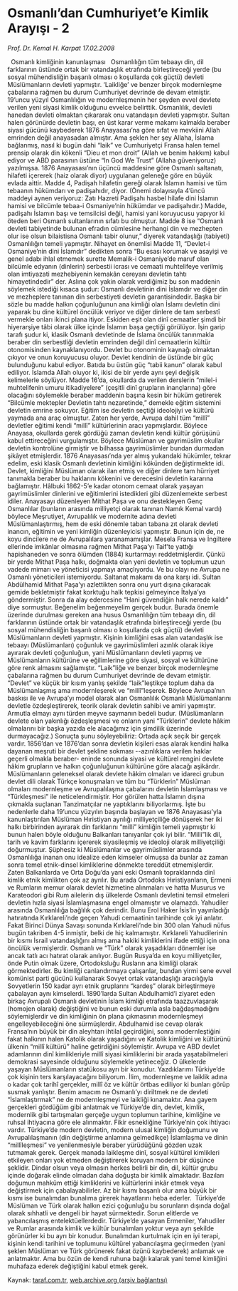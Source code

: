 # Osmanlı’dan Cumhuriyet’e Kimlik Arayışı - 2

*Prof. Dr. Kemal H. Karpat 17.02.2008*

<div class="yazi"> 
Osmanlı kimliğinin kanunlaşması
 
Osmanlılığın tüm tebaayı din, dil farklarının üstünde ortak bir vatandaşlık etrafında birleştireceği yerde (bu sosyal mühendisliğin başarılı olması o koşullarda çok güçtü) devleti Müslümanların devleti yapmıştır. ‘Laikliğe’ ve benzer birçok modernleşme çabalarına rağmen bu durum Cumhuriyet devrinde de devam etmiştir.
 
19’uncu yüzyıl Osmanlılığın ve modernleşmenin her şeyden evvel devlete verilen yeni siyasi kimlik olduğunu evvelce belirttik. Osmanlılık, devleti hanedan devleti olmaktan çıkararak onu vatandaşın devleti yapmıştır. Sultan halen görünürde devletin başı, en üst karar verme makamı kalmakla beraber siyasi gücünü kaybederek 1876 Anayasası’na göre sıfat ve mevkiini Allah emrinden değil anayasadan almıştır. Ama şeklen her şey Allaha, İslama bağlanmış, nasıl ki bugün dahi “laik” ve Cumhuriyetçi Fransa halen temel prensip olarak din kökenli “Dieu et mon droit” (Allah ve benim hakkım) kabul ediyor ve ABD parasının üstüne “In God We Trust” (Allaha güveniyoruz) yazılmışsa. 1876 Anayasası’nın üçüncü maddesine göre Osmanlı saltanatı, hilafeti içererek (haiz olarak diyor) uygulanan geleneğe göre en büyük evlada aittir. Madde 4, Padişah hilafetin gereği olarak İslamın hamisi ve tüm tebaanın hükümdarı ve padişahıdır, diyor. (Önemi dolayısıyla 4’üncü maddeyi aynen veriyoruz: Zatı Hazreti Padişahı hasbel hilafe dini İslamın hamisi ve bilcümle tebaa-i Osmaniye’nin hükümdar ve padişahıdır.) Madde, padişahı İslamın başı ve temsilcisi değil, hamisi yani koruyucusu yapıyor ki öteden beri Osmanlı sultanlarının sıfatı bu olmuştur. Madde 8 ise “Osmanlı devleti tabiyetinde bulunan efradın cümlesine herhangi din ve mezhepten olur ise olsun bilaistisna Osmanlı tabir olunur,” diyerek vatandaşlığı (tabiyeti) Osmanlılığın temeli yapmıştır. Nihayet en önemlisi Madde 11, “Devlet-i Osmaniye’nin dini İslamdır” dedikten sonra “Bu esası korumak ve asayişi ve genel adabı ihlal etmemek surette Memalik-i Osmaniye’de maruf olan bilcümle edyanın (dinlerin) serbestii icrası ve cemaati muhtelifeye verilmiş olan imtiyazati mezhebiyenin kemakân cereyanı devletin tahtı himayetindedir” der.
Aslına çok yakin olarak verdiğimiz bu son maddenin söylemek istediği kısaca şudur: Osmanlı devletinin dini İslamdır ve diğer din ve mezheplere tanınan din serbestiyeti devletin garantisindedir. Başka bir sözle bu madde halkın çoğunluğunun ana kimliği olan İslamı devletin dini yaparak bu dine kültürel öncülük veriyor ve diğer dinlere de tam serbestî vermekle onları ikinci plana itiyor. Eskiden eşit olan dinî cemaatler şimdi bir hiyerarşiye tâbi olarak ülke içinde İslamın başa geçtiği görülüyor. İşin garip tarafı şudur ki, klasik Osmanlı devletinde de İslama öncülük tanınmakla beraber din serbestliği devletin emrinden değil dinî cemaatlerin kültür otonomisinden kaynaklanıyordu. Devlet bu otonominin kaynağı olmaktan çıkıyor ve onun koruyucusu oluyor. Devlet kendinin de üstünde bir güç bulunduğunu kabul ediyor. Batıda bu üstün güç “tabii kanun” olarak kabul ediliyor. İslamda Allah oluyor ki, ikisi de bir yerde aynı şeyi değişik kelimelerle söylüyor.
Madde 16’da, okullarda da verilen derslerin “milel-i muhtelifenin umuru itikadiyelere” (çeşitli dinî grupların inançlarına) göre olacağını söylemekle beraber maddenin başına kesin bir hüküm getirerek “Bilcümle mektepler Devletin tahtı nezaretinde,” demekle eğitim sistemini devletin emrine sokuyor. Eğitim ise devletin seçtiği ideolojiyi ve kültürü yaymada ana araç olmuştur. Zaten her yerde, Avrupa dahil tüm “millî” devletler eğitimi kendi “millî” kültürlerinin aracı yapmışlardır. Böylece Anayasa, okullarda gerek gördüğü zaman devletin kendi kültür görüşünü kabul ettireceğini vurgulamıştır. Böylece Müslüman ve gayrimüslim okullar devletin kontrolüne girmiştir ve bilhassa gayrimüslimler bundan durmadan şikâyet etmişlerdir. 1876 Anayasası’nda yer almış yukarıdaki hükümler, tekrar edelim, eski klasik Osmanlı devletinin kimliğini kökünden değiştirmekte idi. Devlet, kimliğini Müslüman olarak ilan etmiş ve diğer dinlere tam hürriyet tanımakla beraber bu haklarını kökenini ve derecesini devletin kararına bağlamıştır. Hâlbuki 1862-5’e kadar otonom cemaat olarak yaşayan gayrimüslimler dinlerini ve eğitimlerini istedikleri gibi düzenlemekte serbest idiler. Anayasayı düzenleyen Mithat Paşa ve onu destekleyen Genç Osmanlılar (bunların arasında milliyetçi olarak tanınan Namık Kemal vardı) böylece Meşrutiyet, Avrupalılık ve modernite adına devleti Müslümanlaştırmış, hem de eski dönemle taban tabana zıt olarak devleti inancın, eğitimin ve yeni kimliğin düzenleyicisi yapmıştır. Bunun için de, ne koyu dincilere ne de Avrupalılara yaranamamışlar. Mesela Fransa ve İngiltere ellerinde imkânlar olmasına rağmen Mithat Paşa’yı Taif’te yattığı hapishaneden ve sonra ölümden (1884) kurtarmayı reddetmişlerdir. Çünkü bir yerde Mithat Paşa halkı, doğmakta olan yeni devletin ve toplumun uzun vadede mimarı ve yöneticisi yapmayı amaçlıyordu. Ve bu olayı ne Avrupa ne Osmanlı yöneticileri istemiyordu. Saltanat makamı da ona karşı idi. Sultan Abdülhamid Mithat Paşa’yı azlettikten sonra onu yurt dışına çıkaracak gemide bekletmiştir fakat korktuğu halk tepkisi gelmeyince İtalya’ya göndermiştir. Sonra da alay edercesine “Hani güvendiğin halk nerede kaldı” diye sormuştur. Beğenelim beğenmeyelim gerçek budur. Burada önemle üzerinde durulması gereken ana husus Osmanlılığın tüm tebaayı din, dil farklarının üstünde ortak bir vatandaşlık etrafında birleştireceği yerde (bu sosyal mühendisliğin başarılı olması o koşullarda çok güçtü) devleti Müslümanların devleti yapmıştır. Kişinin kimliğini esas alan vatandaşlık ise tebaayı (Müslümanları) çoğunluk ve gayrimüslimleri azınlık olarak ikiye ayırarak devleti çoğunluğun, yani Müslümanların devleti yapmış ve Müslümanların kültürüne ve eğilimlerine göre siyasi, sosyal ve kültürüne göre renk almasını sağlamıştır. “Laik”liğe ve benzer birçok modernleşme çabalarına rağmen bu durum Cumhuriyet devrinde de devam etmiştir. “Devlet” ve küçük bir kısım yanlış şekilde “laik”leştikçe toplum daha da Müslümanlaşmış ama modernleşerek ve “millî”leşerek. Böylece Avrupa’nın baskısı ile ve Avrupa’yı model olarak alan Osmanlılık Osmanlı Müslümanlarını devletle özdeşleştirerek, teorik olarak devletin sahibi ve amiri yapmıştır. Armutla elmayı aynı türden meyve saymanın bedeli budur. (Müslümanların devlete olan yakınlığı özdeşleşmesi ve onların yani “Türklerin” devlete hâkim olmalarını bir başka yazıda ele alacağımız için şimdilik üzerinde durmayacağız.)
Sonuçta şunu söyleyebiliriz: Ortada açık seçik bir gerçek vardır. 1856’dan ve 1876’dan sonra devletin kişileri esas alarak kendini halka dayanan meşruti bir devlet şekline sokması --azınlıklara verilen haklar geçerli olmakla beraber- eninde sonunda siyasi ve kültürel rengini devlete hâkim grupların ve halkın çoğunluğunun kültürüne göre alacağı aşikârdır. Müslümanların geleneksel olarak devlete hâkim olmaları ve idareci grubun devlet dili olarak Türkçe konuşmaları ve tüm bu “Türklerin” Müslüman olmaları modernleşme ve Avrupalılaşma çabalarını devletin İslamlaşması ve “Türkleşmesi” ile neticelendirmiştir. Hor görülen hatta İslamın dışına çıkmakla suçlanan Tanzimatçılar ne yaptıklarını biliyorlarmış. İşte bu nedenlerle daha 19’uncu yüzyılın başında başlayan ve 1876 Anayasası’yla kanunlaştırılan Müslüman Hıristiyan ayrılığı milliyetçiliğe dönüşerek her iki halkı birbirinden ayırarak din farklarını “milli” kimliğin temeli yapmıştır ki bunun halen böyle olduğunu Balkanları tanıyanlar çok iyi bilir. “Milli”lik dil, tarih ve kavim farklarını içererek siyasileşmiş ve ideoloji olarak milliyetçiliği doğurmuştur. Şüphesiz ki Müslümanlar ve gayrimüslimler arasında Osmanlılığa inanan onu idealize eden kimseler olmuşsa da bunlar az zaman sonra temel etnik-dinsel kimliklerine dönmekte tereddüt etmemişlerdir. Zaten Balkanlarda ve Orta Doğu’da yani eski Osmanlı topraklarında dinî kimlik etnik kimlikten çok az ayrılır. Bu arada Ortodoks Hıristiyanların, Ermeni ve Rumların memur olarak devlet hizmetine alınmaları ve hatta Musurus ve Karateodori gibi Rum ailelerin dış ülkelerde Osmanlı devletini temsil etmeleri devletin hızla siyasi İslamlaşmasına engel olmamıştır ve olamazdı. Yahudiler arasında Osmanlılığa bağlılık çok derindir. Bunu Erol Haker İsis’in yayınladığı hatıratında Kırklareli’nde geçen Yahudi cemaatinin tarihinde çok iyi anlatır. Fakat Birinci Dünya Savaşı sonunda Kırklareli’nde bin 300 olan Yahudi nüfus bugün takriben 4-5 inmiştir, belki de hiç kalmamıştır. Kırklareli Yahudilerinin bir kısmı İsrail vatandaşlığını almış ama hakiki kimliklerini ifade ettiği için ona öncülük vermişlerdir. Osmanlı ve “Türk” olarak yaşadıkları dönemler ise ancak tatlı acı hatırat olarak anılıyor.
Bugün Rusya’da en koyu milliyetçiler, önde Putin olmak üzere, Ortodoksluğu Rusların ana kimliği olarak görmektedirler. Bu kimliği canlandırmaya çalışanlar, bundan yirmi sene evvel komünist parti gücünü kullanarak Sovyet ortak vatandaşlığı aracılığıyla Sovyetlerin 150 kadar ayrı etnik gruplarını “kardeş” olarak birleştirmeye çabalayan aynı kimselerdi. 1890’larda Sultan Abdulhamid’i ziyaret eden birkaç Avrupalı Osmanlı devletinin İslam kimliği etrafında taazzuvlaşarak (homojen olarak) değiştiğini ve bunun eski durumla asla bağdaşmadığını söylemişlerdir ve din kimliğinin ön plana çıkmasının modernleşmeyi engelleyebileceğini öne sürmüşlerdir. Abdulhamid ise cevap olarak Fransa’nın büyük bir din aleyhtarı ihtilal geçirdiğini, sonra modernleştiğini fakat halkının halen Katolik olarak yaşadığını ve Katolik kimliğini ve kültürünü ülkenin “millî kültürü” haline getirdiğini söylemiştir. Avrupa ve ABD devlet adamlarının dinî kimlikleriyle millî siyasi kimliklerini bir arada yaşatabilmeleri demokrasi sayesinde olduğunu söylemekle yetineceğiz. O ülkelerde yaşayan Müslümanların statükosu ayrı bir konudur.
Yazdıklarımı Türkiye’de çok kişinin ters karşılayacağını biliyorum. İlim, modernleşme ve laiklik adına o kadar çok tarihî gerçekler, millî öz ve kültür örtbas ediliyor ki bunları görüp susmak yanlıştır. Benim amacım ne Osmanlı’yı diriltmek ne de devleti “İslamlaştırmak” ne de modernleşmeyi ve laikliği kınamaktır. Ana gayem gerçekleri gördüğüm gibi anlatmak ve Türkiye’de din, devlet, kimlik, modernlik gibi tartışmaları gerçeğe uygun toplumun tarihine, kimliğine ve ruhsal ihtiyacına göre ele alınmaktır. Fikir esnekliğine Türkiye’nin çok ihtiyacı vardır. Türkiye’de modern devletin, modern ulusal kimliğin doğumunu ve Avrupalılaşmanın (din değiştirme anlamına gelmedikçe) İslamlaşma ve dinin “millîleşmesi” ve yenilenmesiyle beraber yürüdüğünü gözden uzak tutmamak gerek. Gerçek manada laikleşme dinî, sosyal kültürel kimlikleri etkileyen onları yok etmeden değiştirerek koruyan modern bir düşünce şeklidir. Dindar olsun veya olmasın herkes belirli bir din, dil, kültür grubu içinde doğarak elinde olmadan daha doğuşta bir kimlik almaktadır. Bazıları doğumun mahkûm ettiği kimliklerini ve kültürlerini inkâr etmek veya değiştirmek için çabalayabilirler. Az bir kısmı başarılı olur ama büyük bir kısmı ise bunalımdan bunalıma girerek hayatlarını heba ederler.  Türkiye’de Müslüman ve Türk olarak halkın ezici çoğunluğu bu sorunların dışında doğal olarak sıhhatli ve dengeli bir hayat sürmektedir. Sorun elitlerde ve yabancılaşmış entelektüellerdedir. Türkiye’de yasayan Ermeniler, Yahudiler ve Rumlar arasında kimlik ve kültür bunalımları yoktur veya ayrı şekilde görünürler ki bu ayrı bir konudur.
Bunalımdan kurtulmak için en iyi terapi, kişinin kendi tarihini ve toplumunu kültürel yabancılaşma geçirmeden (yani şeklen Müslüman ve Türk görünerek fakat özünü kaybederek) anlamak ve anlatmaktır. Ama bu özün de kendi ruhuna bağlı kalarak yani temel kimliğini muhafaza ederek değiştiğini kabul etmek gerek.</div>

Kaynak: [taraf.com.tr](http://www.taraf.com.tr:80/prof-dr-kemal-h-karpat/makale-osmanlidan-cumhuriyete-kimlik-arayisi-2.htm), [web.archive.org (arşiv bağlantısı)](http://web.archive.org/web/20100715071827/http://www.taraf.com.tr:80/prof-dr-kemal-h-karpat/makale-osmanlidan-cumhuriyete-kimlik-arayisi-2.htm)
